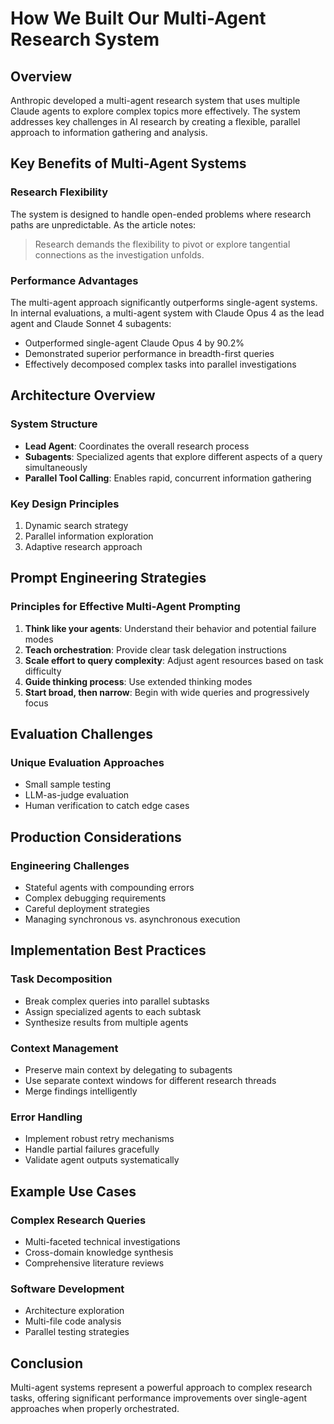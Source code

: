 # How We Built Our Multi-Agent Research System

## Overview

Anthropic developed a multi-agent research system that uses multiple Claude agents to explore complex topics more effectively. The system addresses key challenges in AI research by creating a flexible, parallel approach to information gathering and analysis.

## Key Benefits of Multi-Agent Systems

### Research Flexibility

The system is designed to handle open-ended problems where research paths are unpredictable. As the article notes:

> Research demands the flexibility to pivot or explore tangential connections as the investigation unfolds.

### Performance Advantages

The multi-agent approach significantly outperforms single-agent systems. In internal evaluations, a multi-agent system with Claude Opus 4 as the lead agent and Claude Sonnet 4 subagents:

- Outperformed single-agent Claude Opus 4 by 90.2%
- Demonstrated superior performance in breadth-first queries
- Effectively decomposed complex tasks into parallel investigations

## Architecture Overview

### System Structure

- **Lead Agent**: Coordinates the overall research process
- **Subagents**: Specialized agents that explore different aspects of a query simultaneously
- **Parallel Tool Calling**: Enables rapid, concurrent information gathering

### Key Design Principles

1. Dynamic search strategy
2. Parallel information exploration
3. Adaptive research approach

## Prompt Engineering Strategies

### Principles for Effective Multi-Agent Prompting

1. **Think like your agents**: Understand their behavior and potential failure modes
2. **Teach orchestration**: Provide clear task delegation instructions
3. **Scale effort to query complexity**: Adjust agent resources based on task difficulty
4. **Guide thinking process**: Use extended thinking modes
5. **Start broad, then narrow**: Begin with wide queries and progressively focus

## Evaluation Challenges

### Unique Evaluation Approaches

- Small sample testing
- LLM-as-judge evaluation
- Human verification to catch edge cases

## Production Considerations

### Engineering Challenges

- Stateful agents with compounding errors
- Complex debugging requirements
- Careful deployment strategies
- Managing synchronous vs. asynchronous execution

## Implementation Best Practices

### Task Decomposition

- Break complex queries into parallel subtasks
- Assign specialized agents to each subtask
- Synthesize results from multiple agents

### Context Management

- Preserve main context by delegating to subagents
- Use separate context windows for different research threads
- Merge findings intelligently

### Error Handling

- Implement robust retry mechanisms
- Handle partial failures gracefully
- Validate agent outputs systematically

## Example Use Cases

### Complex Research Queries

- Multi-faceted technical investigations
- Cross-domain knowledge synthesis
- Comprehensive literature reviews

### Software Development

- Architecture exploration
- Multi-file code analysis
- Parallel testing strategies

## Conclusion

Multi-agent systems represent a powerful approach to complex research tasks, offering significant performance improvements over single-agent approaches when properly orchestrated.
